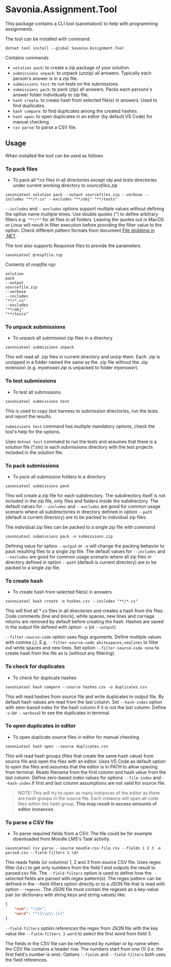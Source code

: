 # Savonia.Assignment.Tool

This package contains a CLI tool (savoniatool) to help with programming assignments.

The tool can be installed with command:
```dotnetcli
dotnet tool install --global Savonia.Assignment.Tool
```

Contains commands

- `solution pack`: to create a zip package of your solution.
- `submissions unpack`: to unpack (unzip) all answers. Typically each person's answer is in a zip file.
- `submissions test`: to run tests on the submissions.
- `submissions pack`: to pack (zip) all answers. Packs each persons's answer folder individually to zip file.
- `hash create`: to create hash from selected file(s) in answers. Used to find duplicates.
- `hash compare`: to find duplicates among the created hashes.
- `hash open`: to open duplicates in an editor (by default VS Code) for manual checking.
- `csv parse`: to parse a CSV file.

## Usage

When installed the tool can be used as follows

### To pack files

- To pack all \*.cs files in all directories except *obj* and *tests* directories under current working directory to *sourcefiles.zip*

```dotnetcli
savoniatool solution pack --output sourcefiles.zip --verbose --includes "**/*.cs" --excludes "**/obj" "**/tests"
```

`--includes` and `--excludes` options support multiple values without defining the option name multiple times. Use double quotes (") to define arbitrary filters e.g. `"**/*"` for all files in all folders. Leaving the quotes out in MacOS or Linux will result in filter execution before providing the filter value to the option. Check different pattern formats from document [File globbing in .NET](https://learn.microsoft.com/en-us/dotnet/core/extensions/file-globbing#pattern-formats).

The tool also supports Response files to provide the parameters.

```dotnetcli
savoniatool @respfile.rsp
```

Contents of *respfile.rsp*:
```
solution
pack
--output
sourcefile.zip
--verbose
--includes
"**/*.cs"
--excludes
"**/obj"
"**/tests"
```

### To unpack submissions

- To unpack all submission zip files in a directory

```dotnetcli
savoniatool submissions unpack
```

This will read all .zip files in current directory and unzip them. Each .zip is unzipped in a folder named the same as the .zip file without the .zip extension (e.g. *myanswer.zip* is unpacked to folder *myanswer*).

### To test submissions

- To test all submissions

```dotnetcli
savoniatool submissions test
```

This is used to copy test harness to submission directories, run the tests and report the results.

`submissions test` command has multiple mandatory options, check the tool's help for the options.

Uses `dotnet test` command to run the tests and assumes that there is a solution file (*.sln) in each submissions directory with the test projects included in the solution file.

### To pack submissions

- To pack all submission folders in a directory

```dotnetcli
savoniatool submissions pack
```

This will create a zip file for each subdirectory. The subdirectory itself is not included in the zip file, only files and folders inside the subdirectory. The default values for `--includes` and `--excludes` are good for common usage scenario where all subdirectories in directory defined in option `--path` (default is current directory) are to be packed to individual zip files.

The individual zip files can be packed to a single zip file with command

```dotnetcli
savoniatool submissions pack -o submissions.zip
```

Defining value for option `--output` or `-o` will change the packing behavior to pack resulting files to a single zip file. The default values for `--includes` and `--excludes` are good for common usage scenario where all zip files in directory defined in option `--path` (default is current directory) are to be packed to a single zip file.


### To create hash

- To create hash from selected file(s) in answers

```dotnetcli
savoniatool hash create -o hashes.csv --includes "**/*.cs"
```

This will find all **.cs* files in all directories and creates a hash from the files. Code comments (line and block), white spaces, new lines and carriage returns are removed by default before creating the hash. Hashes are saved in the output file defined with option `-o` (or `--output`).

`--filter-source-code` option uses flags arguments. Define multiple values with comma (,). E.g. `--filter-source-code whitespaces,newlines` to filter out white spaces and new lines. Set option `--filter-source-code none` to create hash from the file as is (without any filtering).

### To check for duplicates

- To check for duplicate hashes

```dotnetcli
savoniatool hash compare --source hashes.csv -o duplicates.csv
```

This will read hashes from source file and write duplicates to output file. By default hash values are read from the last column. Set `--hash-index` option with zero-based index for the hash column if it is not the last column. Define `-v` (or `--verbose`) to see the duplicates in terminal.

### To open duplicates in editor

- To open duplicate source files in editor for manual checking

```dotnetcli
savoniatool hash open --source duplicates.csv
```

This will read hash groups (files that create the same hash value) from source file and open the files with an editor. Uses VS Code as default option to open the files and assumes that the editor is in PATH to allow opening from terminal. Reads filename from the first column and hash value from the last column. Define zero-based index values for options `--file-index` and `--hash-index` if first and last column assumptions are not valid for source file.

> NOTE! This will try to open as many instances of the editor as there are hash groups in the source file. Each instance will open all code files within the hash group. **This may result in excess amounts of editor instances**.

### To parse a CSV file

- To parse required fields from a CSV. The file could be for example downloaded from Moodle LMS's Task activity.

```dotnetcli
savoniatool csv parse --source moodle-csv-file.csv --fields 1 2 3 -o parsed.csv --field-filters 1 \d+
```

This reads fields (or columns) 1, 2 and 3 from source CSV file. Uses regex filter (\d+) to get only numbers from the field 1 and outputs the result to parsed.csv file. The `--field-filters` option is used to define how the selected fields are parsed with regex pattern(s). The regex pattern can be defined in the --field-filters option directly or to a JSON file that is read with option `--regexes`. The JSON file must contain the regexes as a key-value pair (or dictionary with string keys and string values) like:

```json
{
    "num": "\\d+",
    "word": "^([\\w\\-]+)"
}
```

`--field-filters` option references the regex from JSON file with the key value like `--field-filters 3 word` to select the first word from field 3.

The fields in the CSV file can be referenced by number or by name when the CSV file contains a header row. The numbers start from one (1) (i.e. the first field's number is one). Options `--fields` and `--field-filters` both uses the field references.
